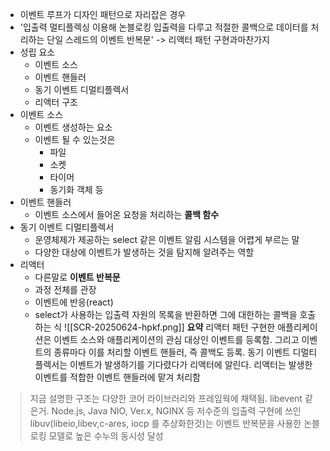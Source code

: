 - 이벤트 루프가 디자인 패턴으로 자리잡은 경우
- '입출력 멀티플렉싱 이용해 논블로킹 입출력을 다루고 적절한 콜백으로 데이터를 처리하는 단일 스레드의 이벤트 반복문' -> 리액터 패턴 구현과마찬가지
- 성립 요소
	- 이벤트 소스
	- 이벤트 핸들러
	- 동기 이벤트 디멀티플렉서
	- 리액터 구조
- 이벤트 소스
	- 이벤트 생성하는 요소
	- 이벤트 될 수 있는것은
		- 파일
		- 소켓
		- 타이머
		- 동기화 객체 등
- 이벤트 핸들러
	- 이벤트 소스에서 들어온 요청을 처리하는 **콜백 함수**
- 동기 이벤트 디멀티플렉서
	- 운영체제가 제공하는 select 같은 이벤트 알림 시스템을 어렵게 부르는 말
	- 다양한 대상에 이벤트가 발생하는 것을  탐지해 알려주는 역할
- 리액터
	- 다른말로 **이벤트 반복문**
	- 과정 전체를 관장
	- 이벤트에 반응(react)
	- select가 사용하는 입출력 자원의 목록을 반환하면 그에 대한하는 콜백을 호출하는 식
![[SCR-20250624-hpkf.png]]
**요약**
리액터 패턴 구현한 애플리케이션은 이벤트 소스와 애플리케이션의 관심 대상인 이벤트를 등록함. 그리고 이벤트의 종류마다 이를 처리할 이벤트 핸들러, 즉 콜백도 등록. 동기 이벤트 디멀티플렉서는 이벤트가 발생하기를 기다렸다가 리액터에 알린다. 리액터는 발생한 이벤트를 적합한 이벤트 핸들러에 맡겨 처리함

> 지금 설명한 구조는 다양한 코어 라이브러리와 프레임웍에 채택됨. libevent 같은거. Node.js, Java NIO, Ver.x, NGINX 등 저수준의 입출력 구현에 쓰인 libuv(libeio,libev,c-ares, iocp 를 추상화한것)는 이벤트 반복문을 사용한 논블로킹 모델로 높은 수누의 동시성 달성
> 

